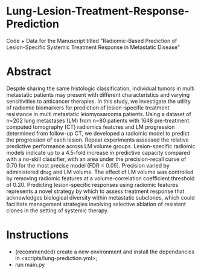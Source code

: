 # Lung-Lesion-Treatment-Response-Prediction
 Code + Data for the Manuscript titled "Radiomic-Based Prediction of Lesion-Specific Systemic Treatment Response in Metastatic Disease"

 # Abstract
Despite sharing the same histologic classification, individual tumors in multi metastatic patients may present with different characteristics and varying sensitivities to anticancer therapies. In this study, we investigate the utility of radiomic biomarkers for prediction of lesion-specific treatment resistance in multi metastatic leiomyosarcoma patients. Using a dataset of n=202 lung metastases (LM) from n=80 patients with 1648 pre-treatment computed tomography (CT) radiomics features and LM progression determined from follow-up CT, we developed a radiomic model to predict the progression of each lesion. Repeat experiments assessed the relative predictive performance across LM volume groups. Lesion-specific radiomic models indicate up to a 4.5-fold increase in predictive capacity compared with a no-skill classifier, with an area under the precision-recall curve of 0.70 for the most precise model (FDR = 0.05). Precision varied by administered drug and LM volume. The effect of LM volume was controlled by removing radiomic features at a volume-correlation coefficient threshold of 0.20. Predicting lesion-specific responses using radiomic features represents a novel strategy by which to assess treatment response that acknowledges biological diversity within metastatic subclones, which could facilitate management strategies involving selective ablation of resistant clones in the setting of systemic therapy. 

# Instructions
- (recommended) create a new environment and install the dependancies in <scripts/lung-prediction.yml>;
- run main.py

